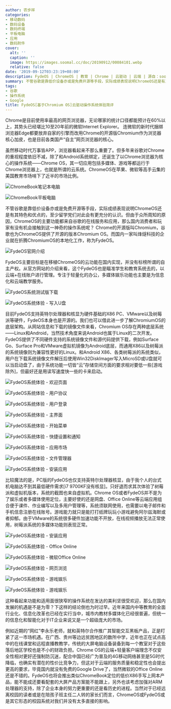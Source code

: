 ```yaml
---
author: 农步祥
categories:
- 移动数码
- 数码设备
- 数码终端
- 平板电脑
- 应用
- 数码附件
cover:
  alt: ''
  caption: ''
  image: https://images.soomal.cc/doc/20190912/00084101.webp
  relative: false
date: '2019-09-12T03:23:19+08:00'
description: FydeOS | ChromeOS | 教育 | Chrome | 云驱动 | 云端 | 源自：soomal.com | 版权：原创 |  平均/总评分：09.83/59
summary: 不管谷歌是靠低价设备亦或是免费开源等手段，实际成绩表现说明ChromeOS还是有其特色和优点的，至少留学党们对此会有更充分的认识。但由于众所周知的原因，ChromeOS的主要功能都来自谷歌的在线服务和应用，那么国内消费者和玩家有没有机会接触到这一神奇的操作系统呢？
tags:
- 谷歌
- 操作系统
- Google
title: FydeOS[基于Chromium OS]云驱动操作系统体验简评
---
```


Chrome是目前使用率最高的网页浏览器，无论哪家的统计口径都能预计在60%以上，其势头已经堪比10至20年前的微软Internet Explorer。 连微软的新时代捆绑浏览器Edge都要放弃自家的引擎而改用Chrome的开源版Chromium作为浏览器核心加皮，也是目前各类国产“自主”网页浏览器的核心。



虽然移动时代万事皆APP，浏览器看起来不那么重要了。但多年来谷歌对Chrome的重视程度依旧不减，除了和Android系统绑定，还诞生了以Chrome浏览器为核心的操作系统――Chrome OS，其一切应用包括多媒体、游戏等都运行于Chrome浏览器上，也就是所谓的云系统。ChromeOS在苹果、微软等高手云集的美国教育市场啃下了近半的市场比例。



![ChromeBook笔记本电脑](https://images.soomal.cc/doc/20190912/00084081_01.webp)



![ChromeBook平板电脑](https://images.soomal.cc/doc/20190912/00084082_01.webp)



不管谷歌是靠低价设备亦或是免费开源等手段，实际成绩表现说明ChromeOS还是有其特色和优点的，至少留学党们对此会有更充分的认识。但由于众所周知的原因，ChromeOS的主要功能都来自谷歌的在线服务和应用，那么国内消费者和玩家有没有机会接触到这一神奇的操作系统呢？ Chrome的开源版叫Chromium，谷歌也为ChromeOS提供了开源的版本Chromium OS。而国内一家叫烽燧科技的企业就在折腾ChromiumOS的本地化工作，称为FydeOS。



![FydeOS官网介绍](https://images.soomal.cc/doc/20190912/00084083.webp)



FydeOS主要目标是在移植ChromeOS的云功能在国内实现，并没有标榜所谓的自主产权。从官方网站的介绍来看，这个FydeOS也是瞄准学生和教育系统去的，以云端+在线账户进行管理。专注于轻量化的办公，多媒体娱乐功能也主要是为信息化和云端教学服务。



![FydeOS系统测试版下载](https://images.soomal.cc/doc/20190912/00084084_01.webp)



![FydeOS系统体验 - 写入U盘](https://images.soomal.cc/doc/20190912/00084085_01.webp)



目前FydeOS支持英特尔处理器和核显为硬件基础的X86 PC、VMware以及树莓派等硬件，FydeOS本身也是开源的。我们也可以借此进一步了解ChromiumOS的底层架构。从网站信息和下载的镜像文件来看，Chromium OS存在两种底层系统――Linux和Android，当然技术角度来说Android也属于Linux的二次开发。FydeOS提供了不同硬件支持的系统镜像文件和源代码提供下载，例如Surface Go、Surface Pro和VMware虚拟机镜像为Android底层，而通用X86以及树莓派的系统镜像则为兼容性更好的Linux。和Android X86、各类树莓派的系统类似，用户在下载系统镜像文件解压后使用Win32DiskImager写入MicroSD或U盘就可以当启动盘了，由于系统功能一切皆“云”存储空间方面的要求相对要低一些[游戏除外]，但最好还是用读写速度快一些的卡来启动。



![FydeOS系统体验 - 欢迎页面](https://images.soomal.cc/doc/20190912/00084086_01.webp)



![FydeOS系统体验 - 用户协议](https://images.soomal.cc/doc/20190912/00084087_01.webp)



![FydeOS系统体验 - 用户登录](https://images.soomal.cc/doc/20190912/00084088_01.webp)



![FydeOS系统体验 - 主界面](https://images.soomal.cc/doc/20190912/00084089_01.webp)



![FydeOS系统体验 - 开始菜单](https://images.soomal.cc/doc/20190912/00084090_01.webp)



![FydeOS系统体验 - 快捷设置和通知](https://images.soomal.cc/doc/20190912/00084091_01.webp)



![FydeOS系统体验 - 应用市场](https://images.soomal.cc/doc/20190912/00084092_01.webp)



![FydeOS系统体验 - 文件管理器](https://images.soomal.cc/doc/20190912/00084093_01.webp)



![FydeOS系统体验 - 安装应用](https://images.soomal.cc/doc/20190912/00084094_01.webp)



比较魔法的是，PC版的FydeOS也仅支持英特尔处理器核显，由于我个人的台式机电脑达不到其最低硬件需求[i7 9700KF没有核显]。只好退而求其次体验了树莓派和虚拟机版本，系统的截图也来自虚拟机。Chrome OS或者FydeOS并不是为了娱乐或者多媒体使用定位，主要好使的还是网盘、Office Online等云端应用组合便于课件、作业编写以及多用户管理等，系统须联网使用，也需要以电子邮件和手机信息注册在线账号。游戏能力就只是能打打纸牌玩玩小游戏避免阿尔兹海默或者抑郁。由于VMware的系统很多硬件加速功能不开放，在线视频播放无法正常使用，树莓派系统的多媒体功能则表现正常。



![FydeOS系统体验 - 安装应用](https://images.soomal.cc/doc/20190912/00084095_01.webp)



![FydeOS系统体验 - Office Online](https://images.soomal.cc/doc/20190912/00084096_01.webp)



![FydeOS系统体验 - 微软Office Online](https://images.soomal.cc/doc/20190912/00084097_01.webp)



![FydeOS系统体验 - 网页浏览](https://images.soomal.cc/doc/20190912/00084098_01.webp)



![FydeOS系统体验 - 游戏娱乐](https://images.soomal.cc/doc/20190912/00084099_01.webp)



![FydeOS系统体验 - 游戏娱乐](https://images.soomal.cc/doc/20190912/00084100_01.webp)



这种看起来功能和适用面很狭窄的操作系统在发达的美利坚很受欢迎，那么在国内发展的机遇是不是为零？下这样的结论倒也为时过早。近年来国内中等教育的全面行业化、信息化改革也已经在实行当中，城市内教材多媒体化已经很普遍，但统一的信息化和智能化对于IT企业来说又是一个超级庞大的市场。



例如近期的“网红”李永乐老师，就和英特尔合作推广其智能交互黑板产品，正是盯紧了这一市场机遇。在广西、贵州等边远贫困地区的数所中学，近年也正在试点高中的在线课堂和远程直播教教学，传统的大屏电脑设备装备到每一个教室对于这些落后地区学校也是不小的财政负担。Chrome OS的云端+轻量客户端理念不仅安全性相对更好还强制防沉迷，配合中国已经广为普及的4G移动网络甚至是5G时代降临，也确实有潜在的性价比竞争力，但这对于云端的服务质量和稳定性也会提出更高的要求，毕竟国内就没有免费的Google Drive了，当然微软的Office Online还是不错的。FydeOS也将会推出类似ChromeBook定位的低价X86手写上网本产品，能不能成还要看配套的大屏产品方案能不能跟上，另外也该考虑加强对ARM处理器的支持，除了企业本身的努力更重要的还是看历史的进程。当然对于已经远离校园的读者或是在陪孩子班主任二人转的家长们而言，ChromeOS或FydeOS或是其它形态的校园系统对我们并没有太多直接的影响。